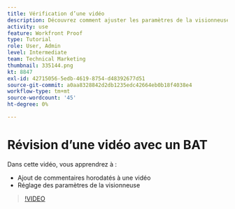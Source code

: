 ```yaml
---
title: Vérification d’une vidéo
description: Découvrez comment ajuster les paramètres de la visionneuse et ajouter des commentaires horodatés à une vidéo à l’aide du correctif dans [!DNL  Workfront].
activity: use
feature: Workfront Proof
type: Tutorial
role: User, Admin
level: Intermediate
team: Technical Marketing
thumbnail: 335144.png
kt: 8847
exl-id: 42715056-5edb-4619-8754-d48392677d51
source-git-commit: a0aa8328842d2db1235edc42664eb0b18f4038e4
workflow-type: tm+mt
source-wordcount: '45'
ht-degree: 0%

---
```


# Révision d’une vidéo avec un BAT

Dans cette vidéo, vous apprendrez à :

* Ajout de commentaires horodatés à une vidéo
* Réglage des paramètres de la visionneuse

>[!VIDEO](https://video.tv.adobe.com/v/335144/?quality=12)

<!--
## Learn more
* Review a video proof
-->
